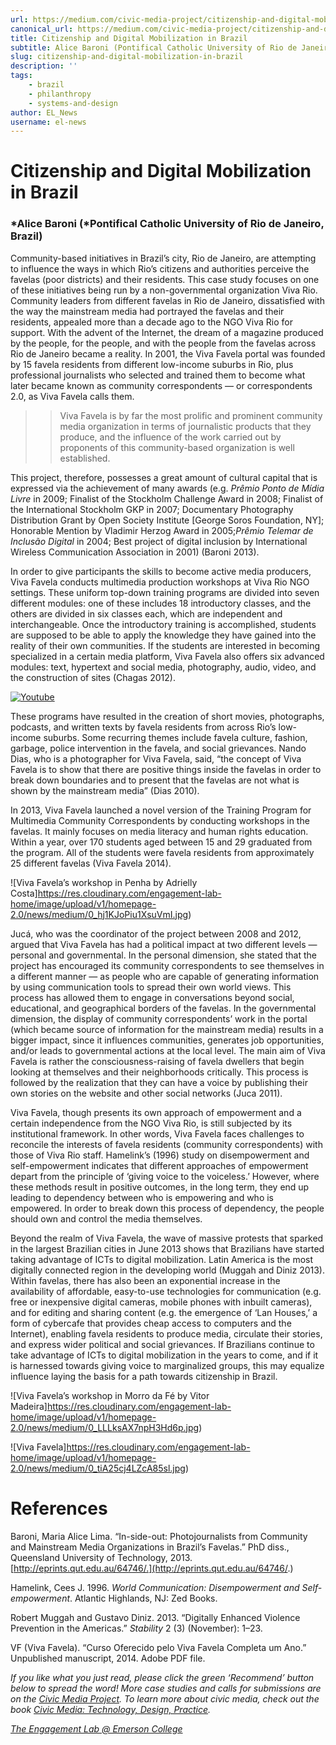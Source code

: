 ```yaml
---
url: https://medium.com/civic-media-project/citizenship-and-digital-mobilization-in-brazil-2249b8b1b0c6
canonical_url: https://medium.com/civic-media-project/citizenship-and-digital-mobilization-in-brazil-2249b8b1b0c6
title: Citizenship and Digital Mobilization in Brazil
subtitle: Alice Baroni (Pontifical Catholic University of Rio de Janeiro, Brazil)
slug: citizenship-and-digital-mobilization-in-brazil
description: ''
tags:
    - brazil
    - philanthropy
    - systems-and-design
author: EL_News
username: el-news
---
```


# Citizenship and Digital Mobilization in Brazil

### *Alice Baroni (*Pontifical Catholic University of Rio de Janeiro, Brazil)

Community-based initiatives in Brazil’s city, Rio de Janeiro, are attempting to influence the ways in which Rio’s citizens and authorities perceive the favelas (poor districts) and their residents. This case study focuses on one of these initiatives being run by a non-governmental organization Viva Rio. Community leaders from different favelas in Rio de Janeiro, dissatisfied with the way the mainstream media had portrayed the favelas and their residents, appealed more than a decade ago to the NGO Viva Rio for support. With the advent of the Internet, the dream of a magazine produced by the people, for the people, and with the people from the favelas across Rio de Janeiro became a reality. In 2001, the Viva Favela portal was founded by 15 favela residents from different low-income suburbs in Rio, plus professional journalists who selected and trained them to become what later became known as community correspondents — or correspondents 2.0, as Viva Favela calls them.

> > Viva Favela is by far the most prolific and prominent community media organization in terms of journalistic products that they produce, and the influence of the work carried out by proponents of this community-based organization is well established.

This project, therefore, possesses a great amount of cultural capital that is expressed via the achievement of many awards (e.g. _Prêmio Ponto de Mídia Livre_ in 2009; Finalist of the Stockholm Challenge Award in 2008; Finalist of the International Stockholm GKP in 2007; Documentary Photography Distribution Grant by Open Society Institute [George Soros Foundation, NY]; Honorable Mention by Vladimir Herzog Award in 2005;_Prêmio Telemar de Inclusão Digital_ in 2004; Best project of digital inclusion by International Wireless Communication Association in 2001) (Baroni 2013).

In order to give participants the skills to become active media producers, Viva Favela conducts multimedia production workshops at Viva Rio NGO settings. These uniform top-down training programs are divided into seven different modules: one of these includes 18 introductory classes, and the others are divided in six classes each, which are independent and interchangeable. Once the introductory training is accomplished, students are supposed to be able to apply the knowledge they have gained into the reality of their own communities. If the students are interested in becoming specialized in a certain media platform, Viva Favela also offers six advanced modules: text, hypertext and social media, photography, audio, video, and the construction of sites (Chagas 2012).

[![Youtube](https://img.youtube.com/vi/o2fkedtVToI/hqdefault.jpg)](https://www.youtube.com/watch?v=o2fkedtVToI&feature=youtu.be)

These programs have resulted in the creation of short movies, photographs, podcasts, and written texts by favela residents from across Rio’s low-income suburbs. Some recurring themes include favela culture, fashion, garbage, police intervention in the favela, and social grievances. Nando Dias, who is a photographer for Viva Favela, said, “the concept of Viva Favela is to show that there are positive things inside the favelas in order to break down boundaries and to present that the favelas are not what is shown by the mainstream media” (Dias 2010).

In 2013, Viva Favela launched a novel version of the Training Program for Multimedia Community Correspondents by conducting workshops in the favelas. It mainly focuses on media literacy and human rights education. Within a year, over 170 students aged between 15 and 29 graduated from the program. All of the students were favela residents from approximately 25 different favelas (Viva Favela 2014).

![Viva Favela’s workshop in Penha by Adrielly Costa]https://res.cloudinary.com/engagement-lab-home/image/upload/v1/homepage-2.0/news/medium/0_hj1KJoPiu1XsuVmI.jpg)

Jucá, who was the coordinator of the project between 2008 and 2012, argued that Viva Favela has had a political impact at two different levels — personal and governmental. In the personal dimension, she stated that the project has encouraged its community correspondents to see themselves in a different manner — as people who are capable of generating information by using communication tools to spread their own world views. This process has allowed them to engage in conversations beyond social, educational, and geographical borders of the favelas. In the governmental dimension, the display of community correspondents’ work in the portal (which became source of information for the mainstream media) results in a bigger impact, since it influences communities, generates job opportunities, and/or leads to governmental actions at the local level. The main aim of Viva Favela is rather the consciousness-raising of favela dwellers that begin looking at themselves and their neighborhoods critically. This process is followed by the realization that they can have a voice by publishing their own stories on the website and other social networks (Juca 2011).

Viva Favela, though presents its own approach of empowerment and a certain independence from the NGO Viva Rio, is still subjected by its institutional framework. In other words, Viva Favela faces challenges to reconcile the interests of favela residents (community correspondents) with those of Viva Rio staff. Hamelink’s (1996) study on disempowerment and self-empowerment indicates that different approaches of empowerment depart from the principle of ‘giving voice to the voiceless.’ However, where these methods result in positive outcomes, in the long term, they end up leading to dependency between who is empowering and who is empowered. In order to break down this process of dependency, the people should own and control the media themselves.

Beyond the realm of Viva Favela, the wave of massive protests that sparked in the largest Brazilian cities in June 2013 shows that Brazilians have started taking advantage of ICTs to digital mobilization. Latin America is the most digitally connected region in the developing world (Muggah and Diniz 2013). Within favelas, there has also been an exponential increase in the availability of affordable, easy-to-use technologies for communication (e.g. free or inexpensive digital cameras, mobile phones with inbuilt cameras), and for editing and sharing content (e.g. the emergence of ‘Lan Houses,’ a form of cybercafe that provides cheap access to computers and the Internet), enabling favela residents to produce media, circulate their stories, and express wider political and social grievances. If Brazilians continue to take advantage of ICTs to digital mobilization in the years to come, and if it is harnessed towards giving voice to marginalized groups, this may equalize influence laying the basis for a path towards citizenship in Brazil.

![Viva Favela’s workshop in Morro da Fé by Vitor Madeira]https://res.cloudinary.com/engagement-lab-home/image/upload/v1/homepage-2.0/news/medium/0_LLLksAX7npH3Hd6p.jpg)

![Viva Favela]https://res.cloudinary.com/engagement-lab-home/image/upload/v1/homepage-2.0/news/medium/0_tiA25cj4LZcA85sl.jpg)

# References

Baroni, Maria Alice Lima. “In-side-out: Photojournalists from Community and Mainstream Media Organizations in Brazil’s Favelas.” PhD diss., Queensland University of Technology, 2013. [http://eprints.qut.edu.au/64746/.](http://eprints.qut.edu.au/64746/.)

Hamelink, Cees J. 1996. _World Communication: Disempowerment and Self-empowerment_. Atlantic Highlands, NJ: Zed Books.

Robert Muggah and Gustavo Diniz. 2013. “Digitally Enhanced Violence Prevention in the Americas.” _Stability_ 2 (3) (November): 1–23.

VF (Viva Favela). “Curso Oferecido pelo Viva Favela Completa um Ano.” Unpublished manuscript, 2014. Adobe PDF file.

_If you like what you just read, please click the green ‘Recommend’ button below to spread the word! More case studies and calls for submissions are on the [Civic Media Project](http://www.civicmediaproject.com). To learn more about civic media, check out the book [Civic Media: Technology, Design, Practice](https://mitpress.mit.edu/books/civic-media)._

[_The Engagement Lab @ Emerson College_](http://elab.emerson.edu)
